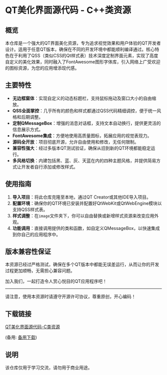 # QT美化界面源代码 - C++类资源

## 概览

本仓库是一个强大的QT界面美化资源，专为追求视觉效果和用户体验的QT开发者设计。适用于任意QT版本，确保在不同的开发环境中都能顺利编译通过。核心特色在于利用了QSS（类似CSS的Qt样式表）技术深度定制界面元素，实现了高度自定义的美化效果，同时融入了FontAwesome图形字体库，引入网络上广受欢迎的图标资源，为您的应用增添现代感。

## 主要特性

- **无边框窗体**：实现自定义的动态标题栏，支持鼠标拖动及窗口大小的自由缩放。
- **QSS全面掌控**：几乎所有的颜色和样式都通过QSS代码精细调控，便于统一风格和后期调整。
- **定制QMessageBox**：增强的消息对话框，支持文本自动换行，提供更灵活的信息展示方式。
- **FontAwesome集成**：方便地使用高质量图标，拓展应用的视觉表现力。
- **源码全开放**：项目彻底开源，允许自由使用和修改，无任何限制。
- **兼容性强大**：经过多版本QT测试验证，确保从旧到新的QT环境都能稳定运行。
- **多风格切换**：内建包括黑、蓝、灰、天蓝在内的四种主题风格，并提供简易方式让开发者自行添加或修改样式。

## 使用指南

1. **导入项目**：将此仓库克隆至本地，通过QT Creator或其他IDE导入项目。
2. **配置环境**：确保你的QT环境已安装并配置好QtWebKit或QtWebEngine模块以支持QSS样式表。
3. **样式调整**：在`image`文件夹下，你可以自由替换或新增样式资源来改变应用外观。
4. **功能调用**：直接调用提供的类和函数，如自定义QMessageBox，以快速集成到你自己的应用程序中。

## 版本兼容性保证

本资源已经过严格测试，确保在多个QT版本中都能无误差运行，从而让你的开发过程更加顺畅，无需担心兼容问题。

加入我们，一起打造令人赏心悦目的QT应用程序吧！

---

请注意，使用本资源时请遵守开源许可协议，尊重原创，开心编码！

## 下载链接
[QT美化界面源代码-C类资源](https://pan.quark.cn/s/d866dde8d402) 

(备用: [备用下载](https://pan.baidu.com/s/14QY0okD79n6Mn3M-2hChug?pwd=1234))

## 说明

该仓库仅用于学习交流，请勿用于商业用途。
